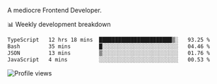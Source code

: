 A mediocre Frontend Developer.

📊 Weekly development breakdown
<!--START_SECTION:waka-->

```txt
TypeScript   12 hrs 18 mins  ███████████████████████▒░   93.25 %
Bash         35 mins         █░░░░░░░░░░░░░░░░░░░░░░░░   04.46 %
JSON         13 mins         ▒░░░░░░░░░░░░░░░░░░░░░░░░   01.76 %
JavaScript   4 mins          ░░░░░░░░░░░░░░░░░░░░░░░░░   00.53 %
```

<!--END_SECTION:waka-->

<img src="https://gpvc.arturio.dev/iqbalfasri" alt="Profile views"/>
